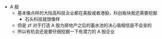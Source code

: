 - A 股
  - 基本像点样的大陆高科技企业都在美股或者港股，科创板块我还需要挖掘
    - 石头科技就很像样
  - 但是 zf 对于打造 A 股为房地产之后的蓄水池的决心我相信是不会变的
  - 所以有机会还是要仔细挖掘一下有潜力的 A 股企业
